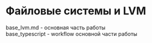 # Файловые системы и LVM

base_lvm.md - основная часть работы  
base_typescript - workflow основной части работы  
